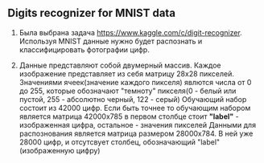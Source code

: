 ## Digits recognizer for MNIST data

1. Была выбрана задача https://www.kaggle.com/c/digit-recognizer.  
Используя MNIST данные нужно будет распознать и классифицировать фотографии цифр.

2. Данные представляют собой двумерный массив. Каждое изображение представляет из себя матрицу 28х28 пикселей.
Значениями ячеек(значение каждого пикселя) явлются числа от 0 до 255, которые обозначают "темноту" пикселя(0 - белый или пустой, 255 - абсолютно черный, 122 - серый)
Обучающий набор состоит из 42000 цифр. Если быть точнее то обучающим набором является матрица 42000х785
в первом столбце стоит **"label"** - изображенная цифра, остальное - значения пикселей
Данными для распознования является матрица размером 28000х784. В ней уже 28000 цифр, и отсутсвует столбец, обозначающий "label"(изображенную цифру)
